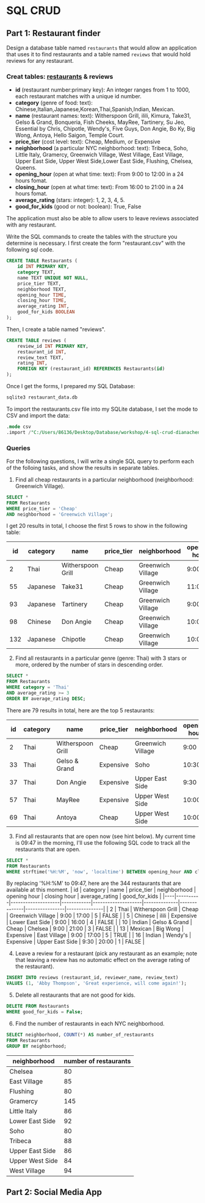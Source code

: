 # SQL CRUD

## Part 1: Restaurant finder

Design a database table named `restaurants` that would allow an application that uses it to find restaurants and a table named `reviews` that would hold reviews for any restaurant.

### Creat tables: [restaurants](data/restaurants.csv) & reviews

- **id** (restaurant number:primary key): An integer ranges from 1 to 1000, each restaurant matches with a unique id number.
- **category** (genre of food: text): Chinese,Italian,Japanese,Korean,Thai,Spanish,Indian, Mexican.
- **name** (restaurant names: text): Witherspoon Grill, ilili, Kimura, Take31, Gelso & Grand, Bonqueria, Fish Cheeks, MayRee, Tartinery, Su Jeo, Essential by Chris, Chipotle, Wendy's, Five Guys, Don Angie, Bo Ky, Big Wong, Antoya, Hello Saigon, Temple Court.
- **price_tier** (cost level: text): Cheap, Medium, or Expensive
- **neighborhood** (a particular NYC neighborhood: text): Tribeca, Soho, Little Italy, Gramercy, Greenwich Village, West Village, East Village, Upper East Side, Upper West Side,Lower East Side, Flushing, Chelsea, Queens.
- **opening_hour** (open at what time: text): From 9:00 to 12:00 in a 24 hours fomat.
- **closing_hour** (open at what time: text): From 16:00 to 21:00 in a 24 hours fomat.
- **average_rating** (stars: integer): 1, 2, 3, 4, 5.
- **good_for_kids** (good or not: boolean): True, False

The application must also be able to allow users to leave reviews associated with any restaurant.

Write the SQL commands to create the tables with the structure you determine is necessary.
I first create the form "restaurant.csv" with the following sql code.
```sql
CREATE TABLE Restaurants (
    id INT PRIMARY KEY,
    category TEXT,
    name TEXT UNIQUE NOT NULL,
    price_tier TEXT,
    neighborhood TEXT,
    opening_hour TIME,
    closing_hour TIME,
    average_rating INT,
    good_for_kids BOOLEAN
);
```
Then, I create a table named "reviews".
```sql
CREATE TABLE reviews (
    review_id INT PRIMARY KEY,
    restaurant_id INT,
    review_text TEXT,
    rating INT,
    FOREIGN KEY (restaurant_id) REFERENCES Restaurants(id)
);
```
Once I get the forms, I prepared my SQL Database:
```sql
sqlite3 restaurant_data.db
```
To import the restaurants.csv file into my SQLite database, I set the mode to CSV and import the data:
```sql
.mode csv
.import /"C:/Users/86136/Desktop/Database/workshop/4-sql-crud-dianachen1013/data/restaurants.csv"/to/restaurants.csv Restaurants
```
### Queries
For the following questions, I will write a single SQL query to perform each of the folloing tasks, and show the results in separate tables.

1. Find all cheap restaurants in a particular neighborhood (neighborhood: Greenwich Village).
```sql
SELECT *
FROM Restaurants
WHERE price_tier = 'Cheap'
AND neighborhood = 'Greenwich Village';
```
I get 20 results in total, I choose the first 5 rows to show in the following table:

| id  | category | name               | price_tier | neighborhood       | opening hour | closing hour | average_rating | good_for_kids |
|-----|----------|--------------------|------------|--------------------|--------------|--------------|----------------|---------------|
| 2   | Thai     | Witherspoon Grill | Cheap      | Greenwich Village  | 9:00         | 17:00        | 5              | FALSE         |
| 55  | Japanese | Take31            | Cheap      | Greenwich Village  | 11:00        | 18:00        | 5              | TRUE          |
| 93  | Japanese | Tartinery         | Cheap      | Greenwich Village  | 9:00         | 17:00        | 4              | TRUE          |
| 98  | Chinese  | Don Angie         | Cheap      | Greenwich Village  | 10:00        | 16:00        | 1              | TRUE          |
| 132 | Japanese | Chipotle          | Cheap      | Greenwich Village  | 10:00        | 20:00        | 1              | FALSE         |


2. Find all restaurants in a particular genre (genre: Thai) with 3 stars or more, ordered by the number of stars in descending order.
```sql
SELECT *
FROM Restaurants
WHERE category = 'Thai'
AND average_rating >= 3
ORDER BY average_rating DESC;
```
There are 79 results in total, here are the top 5 restaurants:

| id  | category | name              | price_tier | neighborhood       | opening hour | closing hour | average_rating | good_for_kids |
|-----|----------|-------------------|------------|--------------------|--------------|--------------|----------------|---------------|
| 2   | Thai     | Witherspoon Grill | Cheap      | Greenwich Village  | 9:00         | 17:00        | 5              | FALSE         |
| 33  | Thai     | Gelso & Grand     | Expensive  | Soho               | 10:30        | 20:00        | 5              | TRUE          |
| 37  | Thai     | Don Angie         | Expensive  | Upper East Side    | 9:30         | 18:00        | 5              | FALSE         |
| 57  | Thai     | MayRee            | Expensive  | Upper West Side    | 10:00        | 16:00        | 5              | TRUE          |
| 69  | Thai     | Antoya            | Cheap      | Upper West Side    | 10:00        | 17:00        | 5              | FALSE         |

3. Find all restaurants that are open now (see hint below).
My current time is 09:47 in the morning, I'll use the following SQL code to track all the restaurants that are open.
```sql
SELECT *
FROM Restaurants
WHERE strftime('%H:%M', 'now', 'localtime') BETWEEN opening_hour AND closing_hour;
```
By replacing '%H:%M' to 09:47, here are the 344 restaurants that are available at this moment.
| id | category | name               | price_tier | neighborhood       | opening hour | closing hour | average_rating | good_for_kids |
|----|----------|--------------------|------------|--------------------|--------------|--------------|----------------|---------------|
| 2  | Thai     | Witherspoon Grill  | Cheap      | Greenwich Village  | 9:00         | 17:00        | 5              | FALSE         |
| 5  | Chinese  | ilili              | Expensive  | Lower East Side    | 9:00         | 16:00        | 4              | FALSE         |
| 10 | Indian   | Gelso & Grand      | Cheap      | Chelsea            | 9:00         | 21:00        | 3              | FALSE         |
| 13 | Mexican  | Big Wong           | Expensive  | East Village       | 9:00         | 17:00        | 5              | TRUE          |
| 16 | Indian   | Wendy's            | Expensive  | Upper East Side    | 9:30         | 20:00        | 1              | FALSE         |

4. Leave a review for a restaurant (pick any restaurant as an example; note that leaving a review has no automatic effect on the average rating of the restaurant).
```sql
INSERT INTO reviews (restaurant_id, reviewer_name, review_text)
VALUES (1, 'Abby Thompson', 'Great experience, will come again!');
```
5. Delete all restaurants that are not good for kids.
```sql
DELETE FROM Restaurants
WHERE good_for_kids = False;
```
6. Find the number of restaurants in each NYC neighborhood.
```sql
SELECT neighborhood, COUNT(*) AS number_of_restaurants
FROM Restaurants
GROUP BY neighborhood;
```
| neighborhood      | number of restaurants |
|-------------------|-----------------------|
| Chelsea           | 80                    |
| East Village      | 85                    |
| Flushing          | 80                    |
| Gramercy          | 145                   |
| Little Italy      | 86                    |
| Lower East Side   | 92                    |
| Soho              | 80                    |
| Tribeca           | 88                    |
| Upper East Side   | 86                    |
| Upper West Side   | 84                    |
| West Village      | 94                    |

## Part 2: Social Media App

###
